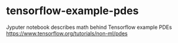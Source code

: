 # tensorflow-example-pdes
Jyputer notebook describes math behind Tensorflow example PDEs https://www.tensorflow.org/tutorials/non-ml/pdes
